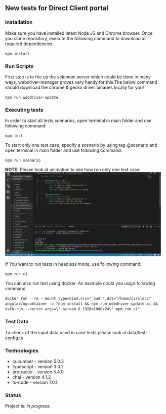 ## New tests for Direct Client portal

### Installation
Make sure you have installed latest Node JS and Chrome browser. Once you clone repository, execute the following command to download all required dependencies

`npm install`

### Run Scripts
First step is to fire up the selenium server which could be done in many ways, webdriver-manager proves very handy for this.The below command should download the chrome & gecko driver binaries locally for you!

`npm run webdriver-update`

### Executing tests
In order to start all tests scenarios, open terminal in main folder and use following command:

`npm test`

To start only one test case, specify a scenario by using tag @scenario and open terminal in main folder and use following command:

`npm run scenario`

**NOTE:** Please look at animation to see how run only one test case: ![run_particular_scenario](scenario.gif)

If You want to run tests in headless mode, use following command:

`npm run ci`

You can also run test using docker. An example could you usign following command

``docker run --rm --mount type=bind,src="`pwd`",dst="/home/circleci" angular/ngcontainer -c "npm install && npm run webdriver-update-ci && xvfb-run --server-args=\"-screen 0 1920x1080x24\" npm run ci"``

### Test Data
To check of the input data used in case tests please look at data/test-config.ts

### Technologies
* cucumber - version 5.0.3
* typescript - version 3.0.1
* protractor - version 5.4.0
* chai - version 4.1.2
* ts-node - version 7.0.1

### Status
Project is: _in progress_.